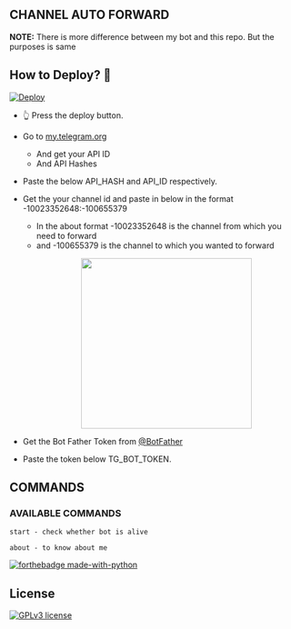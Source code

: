 ## CHANNEL AUTO FORWARD

**NOTE:** There is more difference between my bot and this repo. But the purposes is same



## How to Deploy? 🤔
[![Deploy](https://www.herokucdn.com/deploy/button.svg)](https://heroku.com/deploy?template=https://github.com/disneyteam77/auto-caption-bot/tree/patch-1)
- 👆 Press the deploy button.

- Go to  [my.telegram.org](https://my.telegram.org/)
     - And get your API ID
     - And API Hashes

- Paste the below API_HASH and API_ID respectively.

- Get the your channel id and paste in below in the format -10023352648:-100655379
     - In the about format -10023352648 is the channel from which you need to forward 
     - and -100655379 is the channel to which you wanted to forward 
[<p align="center"><img src="https://telegra.ph/file/2130bae31fa168ae57224.jpg" width="300">](https://telegram.dog/disneygrou)

- Get the Bot Father Token from [@BotFather](https://telegram.dog/botfather)

- Paste the token below TG_BOT_TOKEN.






## COMMANDS
### AVAILABLE COMMANDS 
```
start - check whether bot is alive 

about - to know about me
```

[![forthebadge made-with-python](http://ForTheBadge.com/images/badges/made-with-python.svg)](https://www.python.org/)

## License
[![GPLv3 license](https://img.shields.io/badge/License-GPLv3-blue.svg)](https://github.com/disneyteam77/TG-CONVERT-BOT/blob/main/LICENSE)
